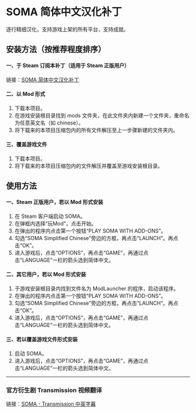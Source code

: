# SOMA 简体中文汉化补丁
逐行精细汉化，支持游戏上架的所有平台，支持成就。
## 安装方法（按推荐程度排序）
#### 一、于 Steam 订阅本补丁（适用于 Steam 正版用户）
链接：[SOMA 简体中文汉化补丁](https://steamcommunity.com/sharedfiles/filedetails/?id=1851449266)
#### 二、以 Mod 形式
1. 下载本项目。
2. 在游戏安装根目录找到 mods 文件夹，在此文件夹内新建一个文件夹，重命名为任意英文名（如 chinese）。
3. 将下载来的本项目压缩包内的所有文件解压至上一步骤新建的文件夹内。
#### 三、覆盖游戏文件
1. 下载本项目。
2. 将下载来的本项目压缩包内的文件解压并覆盖至游戏安装根目录。
## 使用方法
#### 一、Steam 正版用户，若以 Mod 形式安装
1. 在 Steam 客户端启动 SOMA。
2. 在弹框内选择“玩Mod”，点击开始。
3. 在弹出的程序内点击第一个按钮“PLAY SOMA WITH ADD-ONS”。
4. 勾选“SOMA Simplified Chinese”旁边的方框，再点击“LAUNCH”。再点击“OK”。
5. 进入游戏后，点击“OPTIONS”，再点击“GAME”，再通过点击“LANGUAGE”一栏的箭头选到简体中文。
#### 二、其它用户，若以 Mod 形式安装
1. 于游戏安装根目录内找到文件名为 ModLauncher 的程序，启动该程序。
2. 在弹出的程序内点击第一个按钮“PLAY SOMA WITH ADD-ONS”。
3. 勾选“SOMA Simplified Chinese”旁边的方框，再点击“LAUNCH”。再点击“OK”。
4. 进入游戏后，点击“OPTIONS”，再点击“GAME”，再通过点击“LANGUAGE”一栏的箭头选到简体中文。
#### 三、若以覆盖游戏文件形式安装
1. 启动 SOMA。
2. 进入游戏后，点击“OPTIONS”，再点击“GAME”，再通过点击“LANGUAGE”一栏的箭头选到简体中文。
---
### 官方衍生剧 Transmission 视频翻译
链接：[SOMA - Transmission 中英字幕](https://www.bilibili.com/video/av63349685/)
